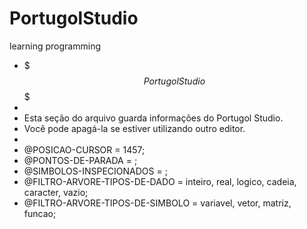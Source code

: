 # PortugolStudio
 
 learning programming

 * $$$ Portugol Studio $$$ 
 * 
 * Esta seção do arquivo guarda informações do Portugol Studio.
 * Você pode apagá-la se estiver utilizando outro editor.
 * 
 * @POSICAO-CURSOR = 1457; 
 * @PONTOS-DE-PARADA = ;
 * @SIMBOLOS-INSPECIONADOS = ;
 * @FILTRO-ARVORE-TIPOS-DE-DADO = inteiro, real, logico, cadeia, caracter, vazio;
 * @FILTRO-ARVORE-TIPOS-DE-SIMBOLO = variavel, vetor, matriz, funcao;
